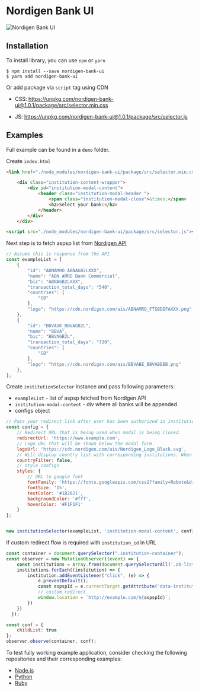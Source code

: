 
# Nordigen Bank UI

![Nordigen Bank UI](https://i.postimg.cc/PrCFNNqd/nordigen-ui.png)

## Installation

To install library, you can use `npm` or `yarn`

```
$ npm install --save nordigen-bank-ui
$ yarn add nordigen-bank-ui
```

Or add package via `script` tag using CDN

* CSS: https://unpkg.com/nordigen-bank-ui@1.0.1/package/src/selector.min.css

* JS: https://unpkg.com/nordigen-bank-ui@1.0.1/package/src/selector.js
## Examples

Full example can be found in a `demo` folder.

Create `index.html`

```html
<link href="./node_modules/nordigen-bank-ui/package/src/selector.min.css" rel="stylesheet" />

    <div class="institution-content-wrapper">
        <div id="institution-modal-content">
            <header class="institution-modal-header ">
                <span class="institution-modal-close">&times;</span>
                <h2>Select your bank:</h2>
            </header>
        </div>
    </div>

<script src="./node_modules/nordigen-bank-ui/package/src/selector.js"></script>
```

Next step is to fetch aspsp list from [Nordigen API](https://nordigen.com/en/docs/account-information/overview/parameters-and-responses/#/aspsps/retrieve%20all%20supported%20ASPSP(s)%20in%20a%20given%20country)

```javascript
// Assume this is response from the API
const exampleList = [
    {
        "id": "ABNAMRO_ABNAGB2LXXX",
        "name": "ABN AMRO Bank Commercial",
        "bic": "ABNAGB2LXXX",
        "transaction_total_days": "540",
        "countries": [
            "GB"
        ],
        "logo": "https://cdn.nordigen.com/ais/ABNAMRO_FTSBDEFAXXX.png"
    },
    {
        "id": "BBVAUK_BBVAGB2L",
        "name": "BBVA",
        "bic": "BBVAGB2L",
        "transaction_total_days": "730",
        "countries": [
            "GB"
        ],
        "logo": "https://cdn.nordigen.com/ais/BBVABE_BBVABEBB.png"
    },
];
```

Create `institutionSelector` instance and pass following parameters:

* `exampleList` - list of aspsp fetched from Nordigen API
* `institution-modal-content` - div where all banks will be appended
* configs object

```javascript
// Pass your redirect link after user has been authorized in institution
const config = {
    // Redirect URL that is being used when modal is being closed.
    redirectUrl: 'https://www.example.com',
    // Logo URL that will be shown below the modal form.
	logoUrl: 'https://cdn.nordigen.com/ais/Nordigen_Logo_Black.svg',
    // Will display country list with corresponding institutions. When `countryFilter` is set to `false`, only list of institutions will be shown.
    countryFilter: false,
    // style configs
    styles: {
        // URL to google font
        fontFamily: 'https://fonts.googleapis.com/css2?family=Roboto&display=swap',
        fontSize: '15',
        textColor: '#1B2021',
        backgroundColor: '#fff',
        hoverColor: '#F1F1F1'
    }
};


new institutionSelector(exampleList, 'institution-modal-content', config);
```

If custom redirect flow is required with `institution_id` in URL

```js
const container = document.querySelector(".institution-container");
const observer = new MutationObserver((event) => {
	const institutions = Array.from(document.querySelectorAll('.ob-list-institution > a'));
	institutions.forEach((institution) => {
		institution.addEventListener("click", (e) => {
			e.preventDefault();
			const aspspId = e.currentTarget.getAttribute('data-institution');
            // custom redirect
			window.location = `http://example.com/${aspspId}`;
		})
	})
  });

const conf = {
	childList: true
};
observer.observe(container, conf);
```

To test fully working example application, consider checking the following repositories and their corresponding examples:

* [Node.js](https://github.com/nordigen/nordigen-node)
* [Python](https://github.com/nordigen/nordigen-python)
* [Ruby](https://github.com/nordigen/nordigen-ruby)
